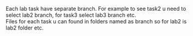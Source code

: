 Each lab task have separate branch. For example to see task2 u need to select lab2 branch, for task3 select lab3 branch etc. <br />
Files for each task u can found in folders named as branch so for lab2 is lab2 folder etc. <br />

